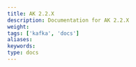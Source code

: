 ```yaml
---
title: AK 2.2.X
description: Documentation for AK 2.2.X
weight: 
tags: ['kafka', 'docs']
aliases: 
keywords: 
type: docs
---
```


